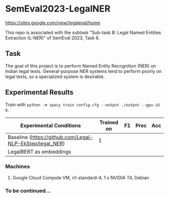 # SemEval2023-LegalNER

https://sites.google.com/view/legaleval/home

This repo is associated with the subtask "Sub-task B: Legal Named Entities Extraction (L-NER)" of SemEval 2023, Task 6.

## Task
The goal of this project is to perform Named Entity Recognition (NER) on Indian legal texts. General-purpose NER systems tend to perform poorly on legal texts, so a specialized system is desirable.

## Experimental Results

Train with `python -m spacy train config.cfg --output ./output --gpu-id 0`.

| Experimental Conditions | Trained on | F1 | Prec | Acc |
| --- | --- | --- | --- | --- |
| Baseline (https://github.com/Legal-NLP-EkStep/legal_NER) | 1 | | |
| LegalBERT as embeddings | | | |


### Machines
1. Google Cloud Compute VM, n1-standard-4, 1 x NVIDIA T4, Debian

### To be continued...
